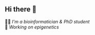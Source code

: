 ## Hi there 👋

<!--
**xr-song/xr-song** is a ✨ _special_ ✨ repository because its `README.md` (this file) appears on your GitHub profile.

Here are some ideas to get you started:

- 🔭 I’m currently working on ...
- 🌱 I’m currently learning ...
- 👯 I’m looking to collaborate on ...
- 🤔 I’m looking for help with ...
- 💬 Ask me about ...
- 📫 How to reach me: ...
- 😄 Pronouns: ...
- ⚡ Fun fact: ...

## 🔥 GitHub Stats
![Your github stats](https://github-readme-stats.vercel.app/api?username=xr-song&show_icons=true&theme=radical)

## 📈 Streak Stats
![GitHub Streak](https://streak-stats.demolab.com?user=xr-song&theme=radical)

## 🏆 Trophies

-->


👩‍💻 *I'm a bioinformatician & PhD student*  
🧬 *Working on epigenetics*  
